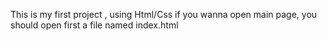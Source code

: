 This is my first project , using Html/Css
if you wanna open main page, you should open first a file named index.html

